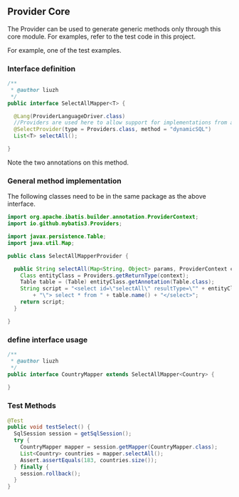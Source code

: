 ## Provider Core

The Provider can be used to generate generic methods only through this core module.
For examples, refer to the test code in this project.

For example, one of the test examples.

### Interface definition

```java
/**
 * @author liuzh
 */
public interface SelectAllMapper<T> {

  @Lang(ProviderLanguageDriver.class)
  //Providers are used here to allow support for implementations from a variety of strategies.
  @SelectProvider(type = Providers.class, method = "dynamicSQL")
  List<T> selectAll();

}
```

Note the two annotations on this method.

### General method implementation

The following classes need to be in the same package as the above interface.

```java
import org.apache.ibatis.builder.annotation.ProviderContext;
import io.github.mybatis3.Providers;

import javax.persistence.Table;
import java.util.Map;

public class SelectAllMapperProvider {

  public String selectAll(Map<String, Object> params, ProviderContext context) {
    Class entityClass = Providers.getReturnType(context);
    Table table = (Table) entityClass.getAnnotation(Table.class);
    String script = "<select id=\"selectAll\" resultType=\"" + entityClass.getCanonicalName()
        + "\"> select * from " + table.name() + "</select>";
    return script;
  }

}
```

### define interface usage

```java
/**
 * @author liuzh
 */
public interface CountryMapper extends SelectAllMapper<Country> {
  
}
```

### Test Methods

```java
@Test
public void testSelect() {
  SqlSession session = getSqlSession();
  try {
    CountryMapper mapper = session.getMapper(CountryMapper.class);
    List<Country> countries = mapper.selectAll();
    Assert.assertEquals(183, countries.size());
  } finally {
    session.rollback();
  }
}
```